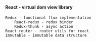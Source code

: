 #### React - virtual dom view library
    Redux - functional flux implementation
        React-redux - redux binder
        Redux-thunk - async action
    React router - router utils for react
    immutable - immutable data structure